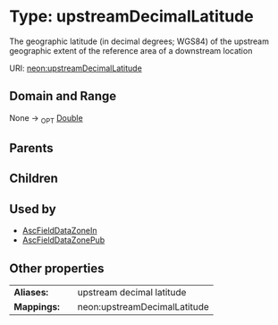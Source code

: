 
# Type: upstreamDecimalLatitude


The geographic latitude (in decimal degrees; WGS84) of the upstream geographic extent of the reference area of a downstream location

URI: [neon:upstreamDecimalLatitude](https://data.neonscience.org/upstreamDecimalLatitude)


## Domain and Range

None ->  <sub>OPT</sub> [Double](types/Double.md)

## Parents


## Children


## Used by

 * [AscFieldDataZoneIn](AscFieldDataZoneIn.md)
 * [AscFieldDataZonePub](AscFieldDataZonePub.md)

## Other properties

|  |  |  |
| --- | --- | --- |
| **Aliases:** | | upstream decimal latitude |
| **Mappings:** | | neon:upstreamDecimalLatitude |

